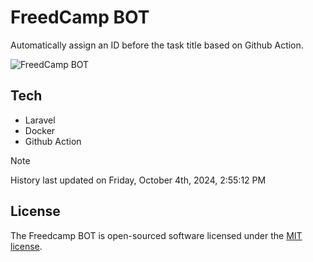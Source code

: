 # FreedCamp BOT

Automatically assign an ID before the task title based on Github Action.

![FreedCamp BOT](https://repository-images.githubusercontent.com/737932867/7d34798b-2680-471c-b089-a78a718d3d6a)

## Tech

- Laravel
- Docker
- Github Action

> [!NOTE]  
> History last updated on Friday, October 4th, 2024, 2:55:12 PM

## License

The Freedcamp BOT is open-sourced software licensed under the [MIT license](https://opensource.org/licenses/MIT).
